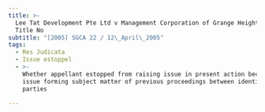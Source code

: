 ```yaml
---
title: >-
  Lee Tat Development Pte Ltd v Management Corporation of Grange Heights Strata
  Title No
subtitle: "[2005] SGCA 22 / 12\_April\_2005"
tags:
  - Res Judicata
  - Issue estoppel
  - >-
    Whether appellant estopped from raising issue in present action because
    issue forming subject matter of previous proceedings between identical
    parties

---
```


